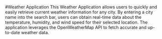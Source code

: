 #Weather Application
This Weather Application allows users to quickly and easily retrieve current weather information for any city.
By entering a city name into the search bar, users can obtain real-time data about the temperature, humidity, and wind speed for their selected location.
The application leverages the OpenWeatherMap API to fetch accurate and up-to-date weather data.
